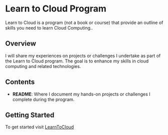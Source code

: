 # Learn to Cloud Program

Learn to Cloud is a program (not a book or course) that provide an outline of skills you need to learn Cloud Computing..

## Overview

I will share my experiences on projects or challenges I undertake as part of the Learn to Cloud program. The goal is to enhance my skills in cloud computing and related technologies.

## Contents

- **README**: Where I document my hands-on projects or challenges I complete during the program.

## Getting Started

To get started visit [LearnToCloud](https://learntocloud.guide/)
